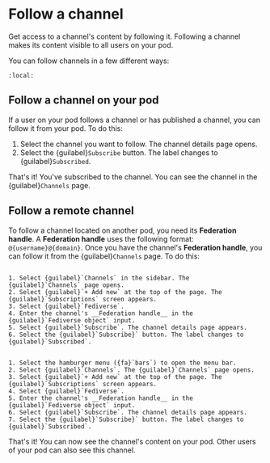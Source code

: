 # Follow a channel

Get access to a channel's content by following it. Following a channel makes its content visible to all users on your pod.

You can follow channels in a few different ways:

```{contents}
:local:
````

## Follow a channel on your pod

If a user on your pod follows a channel or has published a channel, you can follow it from your pod. To do this:

1. Select the channel you want to follow. The channel details page opens.
2. Select the {guilabel}`Subscribe` button. The label changes to {guilabel}`Subscribed`.

That's it! You've subscribed to the channel. You can see the channel in the {guilabel}`Channels` page.

## Follow a remote channel

To follow a channel located on another pod, you need its __Federation handle__. A __Federation handle__ uses the following format: ``@{username}@{domain}``. Once you have the channel's __Federation handle__, you can follow it from the {guilabel}`Channels` page. To do this:

```{tabbed} Desktop

1. Select {guilabel}`Channels` in the sidebar. The {guilabel}`Channels` page opens.
2. Select {guilabel}`+ Add new` at the top of the page. The {guilabel}`Subscriptions` screen appears.
3. Select {guilabel}`Fediverse`.
4. Enter the channel's __Federation handle__ in the {guilabel}`Fediverse object` input.
5. Select {guilabel}`Subscribe`. The channel details page appears.
6. Select the {guilabel}`Subscribe}` button. The label changes to {guilabel}`Subscribed`.

```

```{tabbed} Mobile

1. Select the hamburger menu ({fa}`bars`) to open the menu bar.
2. Select {guilabel}`Channels`. The {guilabel}`Channels` page opens.
3. Select {guilabel}`+ Add new` at the top of the page. The {guilabel}`Subscriptions` screen appears.
4. Select {guilabel}`Fediverse`.
5. Enter the channel's __Federation handle__ in the {guilabel}`Fediverse object` input.
6. Select {guilabel}`Subscribe`. The channel details page appears.
7. Select the {guilabel}`Subscribe}` button. The label changes to {guilabel}`Subscribed`.

```

That's it! You can now see the channel's content on your pod. Other users of your pod can also see this channel.
